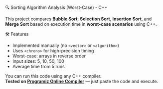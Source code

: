 🔍 Sorting Algorithm Analysis (Worst-Case) - C++

This project compares **Bubble Sort**, **Selection Sort**, **Insertion Sort**, and **Merge Sort** based on execution time in **worst-case scenarios** using C++.

🛠 Features

- Implemented manually (no `<vector>` or `<algorithm>`)
- Uses `<chrono>` for high-precision timing
- Worst-case: arrays in reverse order
- Input sizes: 5, 10, 50, 100
- Average time from 5 runs


You can run this code using any C++ compiler.  
**Tested on [Programiz Online Compiler](https://www.programiz.com/cpp-programming/online-compiler)** — just paste the code and execute.
